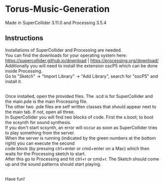 # Torus-Music-Generation

Made in SuperCollider 3.11.0 and Processing 3.5.4

## Instructions

Installations of SuperCollider and Processing are needed.<br>
You can find the downloads for your operating system here:<br>
https://supercollider.github.io/download | https://processing.org/download/<br>
Additionally you will need to install the extension oscP5 which can be done inside Processing.<br>
Go to "Sketch" -> "Import Library" -> "Add Library", search for "oscP5" and install it.<br><br>

Once installed, open the provided files. The .scd is for SuperCollider and the main.pde is the main Processing file.<br>
The other two .pde files are self written classes that should appear next to the main tab. If not, open all three.<br>
In SuperCollider you will find two blocks of code. First the s.boot; to boot the scsynth for sound synthesis.<br>
If you don't start scsynth, an error will occur as soon as SuperCollider tries to play something from the server.<br>
When the server is running (indicated by the green numbers at the bottom right) you can execute the second<br>
code block (by pressing ctrl+enter or cmd+enter on a Mac) which then waits for the Processing sketch to start.<br>
After this go to Processing and hit ctrl+r or cmd+r. The Sketch should come up and the sound patterns should start playing.<br><br>

Have fun!
